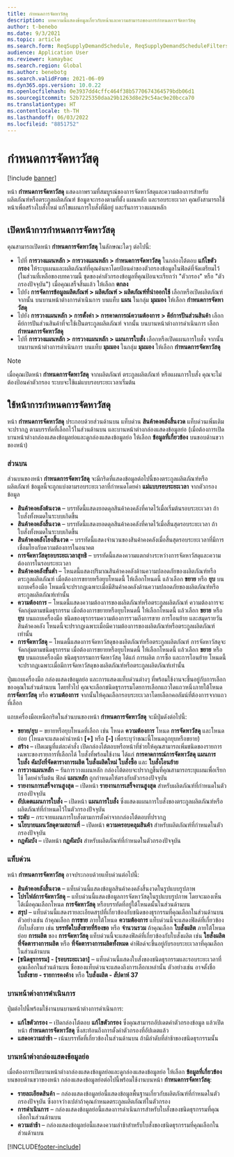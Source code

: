 ```yaml
---
title: กำหนดการจัดหาวัสดุ
description: บทความนี้แสดงข้อมูลเกี่ยวกับหน้าและความสามารถของการกำหนดการจัดหาวัสดุ
author: t-benebo
ms.date: 9/3/2021
ms.topic: article
ms.search.form: ReqSupplyDemandSchedule, ReqSupplyDemandScheduleFilters, ReqSupplyDemandItemDetails, ReqTransFuturesActionsPart, ReqSupplyDemandOverviewLegendPart
audience: Application User
ms.reviewer: kamaybac
ms.search.region: Global
ms.author: benebotg
ms.search.validFrom: 2021-06-09
ms.dyn365.ops.version: 10.0.22
ms.openlocfilehash: 0e3937dd4cffc464f38b5770674364579bdb06d1
ms.sourcegitcommit: 52b7225350daa29b1263d8e29c54ac9e20bcca70
ms.translationtype: HT
ms.contentlocale: th-TH
ms.lasthandoff: 06/03/2022
ms.locfileid: "8851752"
---
```

# <a name="supply-schedule"></a>กำหนดการจัดหาวัสดุ

[!include [banner](../includes/banner.md)]

หน้า **กำหนดการจัดหาวัสดุ** แสดงภาพรวมที่สมบูรณ์ของการจัดหาวัสดุและความต้องการสำหรับผลิตภัณฑ์หรือตระกูลผลิตภัณฑ์ ข้อมูลจะกรองตามที่ตั้ง แผนหลัก และรอบระยะเวลา คุณยังสามารถใช้หน้าเพื่อสร้างใบสั่งใหม่ แก้ไขแผนการใบสั่งที่มีอยู่ และรันการวางแผนหลัก

## <a name="open-the-supply-schedule-page"></a>เปิดหน้าการกำหนดการจัดหาวัสดุ

คุณสามารถเปิดหน้า **กำหนดการจัดหาวัสดุ** ในลักษณะใดๆ ต่อไปนี้:

- ไปที่ **การวางแผนหลัก \> การวางแผนหลัก \> กำหนดการจัดหาวัสดุ** ในกล่องโต้ตอบ **แก้ไขตัวกรอง** ให้ระบุแผนและผลิตภัณฑ์ที่คุณค้นหาโดยป้อนค่าของตัวกรองข้อมูลในฟิลด์ที่จัดเตรียมไว้ (ในส่วนที่เหลือของบทความนี้ ชุดของค่าตัวกรองข้อมูลที่คุณป้อนจะเรียกว่า "ตัวกรอง" หรือ "ตัวกรองปัจจุบัน") เมื่อคุณเสร็จสิ้นแล้ว ให้เลือก **ตกลง**
- ไปยัง **การจัดการข้อมูลผลิตภัณฑ์ \> ผลิตภัณฑ์ \> ผลิตภัณฑ์ที่นำออกใช้** เลือกหรือเปิดผลิตภัณฑ์ จากนั้น บนบานหน้าต่างการดำเนินการ บนแท็บ **แผน** ในกลุ่ม **มุมมอง** ให้เลือก **กำหนดการจัดหาวัสดุ**
- ไปยัง **การวางแผนหลัก \> การตั้งค่า \> การคาดการณ์ความต้องการ \> คีย์การปันส่วนสินค้า** เลือกคีย์การปันส่วนสินค้าที่จะใช้เป็นตระกูลผลิตภัณฑ์ จากนั้น บนบานหน้าต่างการดำเนินการ เลือก **กำหนดการจัดหาวัสดุ**
- ไปที่ **การวางแผนหลัก \> การวางแผนหลัก \> แผนการใบสั่ง** เลือกหรือเปิดแผนการใบสั่ง จากนั้น บนบานหน้าต่างการดำเนินการ บนแท็บ **มุมมอง** ในกลุ่ม **มุมมอง** ให้เลือก **กำหนดการจัดหาวัสดุ**

> [!NOTE]
> เมื่อคุณเปิดหน้า **กำหนดการจัดหาวัสดุ** จากผลิตภัณฑ์ ตระกูลผลิตภัณฑ์ หรือแผนการใบสั่ง คุณจะไม่ต้องป้อนค่าตัวกรอง ระบบจะใช้แม่แบบรอบระยะเวลาเริ่มต้น

## <a name="use-the-supply-schedule-page"></a>ใช้หน้าการกำหนดการจัดหาวัสดุ

หน้า **กำหนดการจัดหาวัสดุ** ประกอบด้วยส่วนด้านบน แท็บด่วน **สินค้าคงคลังสิ้นงวด** แท็บด่วนเพิ่มเติมจะปรากฏ ตามบรรทัดที่เลือกไว้ในส่วนด้านบน และบานหน้าต่างกล่องแสดงข้อมูลย่อ (เมื่อต้องการเปิดบานหน้าต่างกล่องแสดงข้อมูลย่อและดูกล่องแสดงข้อมูลย่อ ให้เลือก **ข้อมูลที่เกี่ยวข้อง** บนขอบด้านขวาของหน้า)

### <a name="upper-section"></a>ส่วนบน

ส่วนบนของหน้า **กำหนดการจัดหาวัสดุ** จะมีกริดที่แสดงข้อมูลต่อไปนี้ของตระกูลผลิตภัณฑ์หรือผลิตภัณฑ์ ข้อมูลนี้จะถูกแบ่งตามรอบระยะเวลาที่กําหนดโดยค่า **แม่แบบรอบระยะเวลา** จากตัวกรองข้อมูล

- **สินค้าคงคลังต้นงวด** – บรรทัดนี้แสดงยอดดุลสินค้าคงคลังที่คาดไว้เมื่อเริ่มต้นรอบระยะเวลา ถ้าใบสั่งทั้งหมดในระบบเกิดขึ้น
- **สินค้าคงคลังสิ้นงวด** – บรรทัดนี้แสดงยอดดุลสินค้าคงคลังที่คาดไว้เมื่อสิ้นสุดรอบระยะเวลา ถ้าใบสั่งทั้งหมดในระบบเกิดขึ้น
- **สินค้าคงคลังโยงสิ้นงวด** – บรรทัดนี้แสดงจำนวนของสินค้าคงคลังเมื่อสิ้นสุดรอบระยะเวลาที่มีการเชื่อมโยงกับความต้องการในอนาคต
- **การจัดหาวัสดุรอบระยะเวลาสุทธิ** – บรรทัดนี้แสดงความแตกต่างระหว่างการจัดหาวัสดุและความต้องการในรอบระยะเวลา
- **สินค้าคงคลังขั้นต่ำ** – โหนดนี้แสดงปริมาณสินค้าคงคลังด้านความปลอดภัยของผลิตภัณฑ์หรือตระกูลผลิตภัณฑ์ เมื่อต้องการขยายหรือยุบโหนดนี้ ให้เลือกโหนดนี้ แล้วเลือก **ขยาย** หรือ **ยุบ** บนแถบเครื่องมือ โหนดนี้จะปรากฏเฉพาะเมื่อมีสินค้าคงคลังด้านความปลอดภัยของผลิตภัณฑ์หรือตระกูลผลิตภัณฑ์เท่านั้น
- **ความต้องการ** – โหนดนี้แสดงความต้องการของผลิตภัณฑ์หรือตระกูลผลิตภัณฑ์ ความต้องการจะจัดกลุ่มตามชนิดธุรกรรม เมื่อต้องการขยายหรือยุบโหนดนี้ ให้เลือกโหนดนี้ แล้วเลือก **ขยาย** หรือ **ยุบ** บนแถบเครื่องมือ ชนิดของธุรกรรมความต้องการรวมถึงการขาย การโอนย้าย และสมุดรายวันสินค้าคงคลัง โหนดนี้จะปรากฏเฉพาะเมื่อมีความต้องการของผลิตภัณฑ์หรือตระกูลผลิตภัณฑ์เท่านั้น
- **การจัดหาวัสดุ** – โหนดนี้แสดงการจัดหาวัสดุของผลิตภัณฑ์หรือตระกูลผลิตภัณฑ์ การจัดหาวัสดุจะจัดกลุ่มตามชนิดธุรกรรม เมื่อต้องการขยายหรือยุบโหนดนี้ ให้เลือกโหนดนี้ แล้วเลือก **ขยาย** หรือ **ยุบ** บนแถบเครื่องมือ ชนิดธุรกรรมการจัดหาวัสดุ ได้แก่ การผลิต การซื้อ และการโอนย้าย โหนดนี้จะปรากฏเฉพาะเมื่อมีการจัดหาวัสดุของผลิตภัณฑ์หรือตระกูลผลิตภัณฑ์เท่านั้น

ปุ่มแถบเครื่องมือ กล่องแสดงข้อมูลย่อ และการแสดงแท็บด่วนต่างๆ ที่พร้อมใช้งานจะขึ้นอยู่กับการเลือกของคุณในส่วนด้านบน โดยทั่วไป คุณจะเลือกชนิดธุรกรรมโดยการเลือกแถวใดแถวหนึ่งภายใต้โหนด **การจัดหาวัสดุ** หรือ **ความต้องการ** จากนั้นให้คุณเลือกรอบระยะเวลาโดยเลือกคอลัมน์ที่ต้องการจากแถวที่เลือก

แถบเครื่องมือเหนือกริดในส่วนบนของหน้า **กำหนดการจัดหาวัสดุ** จะมีปุ่มดังต่อไปนี้:

- **ขยาย/ยุบ** – ขยายหรือยุบโหนดที่เลือก เช่น โหนด **ความต้องการ** โหนด **การจัดหาวัสดุ** และโหนดย่อย (โหนดจะแสดงคำนำหน้า **\[+\]** หรือ **\[-\]** เพื่อระบุว่าขณะนี้โหนดถูกยุบหรือขยาย)
- **สร้าง** – เปิดเมนูที่แต่ละคำสั่ง เปิดกล่องโต้ตอบหรือหน้าที่ช่วยให้คุณสามารถเพิ่มชนิดของรายการเฉพาะของรายการที่เลือกได้ ใบสั่งที่พร้อมใช้งาน ได้แก่ **การคาดการณ์การจัดหาวัสดุ** **แผนการใบสั่ง** **คัมบังที่จัดตารางการผลิต** **ใบสั่งผลิตใหม่** **ใบสั่งซื้อ** และ **ใบสั่งโอนย้าย**
- **การวางแผนหลัก** – รันการวางแผนหลัก กล่องโต้ตอบจะปรากฏขึ้นที่คุณสามารถระบุแผนเพื่อเรียกใช้ โดยค่าเริ่มต้น ฟิลด์ **แผนหลัก** ถูกกำหนดให้ตรงกับตัวกรองปัจจุบัน
- **รายงานการเสร็จงานสูงสุด** – เปิดหน้า **รายงานการเสร็จงานสูงสุด** สำหรับผลิตภัณฑ์ที่กําหนดในตัวกรองปัจจุบัน
- **อัปเดตแผนการใบสั่ง** – เปิดหน้า **แผนการใบสั่ง** ซึ่งแสดงแผนการใบสั่งของตระกูลผลิตภัณฑ์หรือผลิตภัณฑ์ที่กําหนดไว้ในตัวกรองปัจจุบัน
- **ระดับ** – กระจายแผนการใบสั่งตามการตั้งค่าจากกล่องโต้ตอบที่ปรากฏ
- **นโยบายแผนวัสดุตามสถานที่** – เปิดหน้า **ความครอบคลุมสินค้า** สำหรับผลิตภัณฑ์ที่กําหนดในตัวกรองปัจจุบัน
- **กฎคัมบัง** – เปิดหน้า **กฎคัมบัง** สำหรับผลิตภัณฑ์ที่กําหนดในตัวกรองปัจจุบัน

### <a name="fasttabs"></a>แท็บด่วน

หน้า **กำหนดการจัดหาวัสดุ** อาจประกอบด้วยแท็บด่วนต่อไปนี้:

- **สินค้าคงคลังสิ้นงวด** – แท็บด่วนนี้แสดงข้อมูลสินค้าคงคลังสิ้นงวดในรูปแบบรูปภาพ
- **โปรไฟล์การจัดหาวัสดุ** – แท็บด่วนนี้แสดงข้อมูลการจัดหาวัสดุในรูปแบบรูปภาพ โดยจะมองเห็นได้เมื่อคุณเลือกโหนด **การจัดหาวัสดุ** หรือบรรทัดที่อยู่ใต้โหนดนั้นในส่วนด้านบน
- **สรุป** – แท็บด่วนนี้แสดงรายละเอียดสรุปที่เกี่ยวข้องกับชนิดของธุรกรรมที่คุณเลือกในส่วนด้านบน ตัวอย่างเช่น ถ้าคุณเลือก **การขาย** ภายใต้โหนด **ความต้องการ** แท็บด่วนนี้จะแสดงฟิลด์ที่เกี่ยวข้องกับใบสั่งขาย เช่น **บรรทัดใบสั่งขายที่ร้องขอ** หรือ **จำนวนรวม** ถ้าคุณเลือก **ใบสั่งผลิต** ภายใต้โหนดย่อย **การผลิต** ของ **การจัดหาวัสดุ** แท็บด่วนนี้จะแสดงฟิลด์ที่เกี่ยวข้องกับใบสั่งผลิต เช่น **ใยสั่งผลิตที่จัดตารางการผลิต** หรือ **ที่จัดตารางการผลิตทั้งหมด** ค่าฟิลด์จะขึ้นอยู่กับรอบระยะเวลาที่คุณเลือกในส่วนด้านบน 
- **\[ชนิดธุรกรรม\] - \[รอบระยะเวลา\]** – แท็บด่วนนี้แสดงใบสั่งของชนิดธุรกรรมและรอบระยะเวลาที่คุณเลือกในส่วนด้านบน ชื่อของแท็บด่วนจะแสดงถึงการเลือกเหล่านั้น ตัวอย่างเช่น อาจตั้งชื่อ **ใบสั่งขาย - รายการคงค้าง** หรือ **ใบสั่งผลิต - สัปดาห์ 37**

### <a name="action-pane"></a>บานหน้าต่างการดำเนินการ

ปุ่มต่อไปนี้พร้อมใช้งานบนบานหน้าต่างการดำเนินการ:

- **แก้ไขตัวกรอง** – เปิดกล่องโต้ตอบ **แก้ไขตัวกรอง** ซึ่งคุณสามารถอัปเดตค่าตัวกรองข้อมูล แล้วเปิดหน้า **กำหนดการจัดหาวัสดุ** ซึ่งสะท้อนถึงการตั้งค่าตัวกรองที่อัปเดตแล้ว
- **แสดงความล่าช้า** – เน้นบรรทัดที่เกี่ยวข้องในส่วนด้านบน ถ้ามีลำดับที่ล่าช้าของชนิดธุรกรรมนั้น

### <a name="factbox-pane"></a>บานหน้าต่างกล่องแสดงข้อมูลย่อ

เมื่อต้องการเปิดบานหน้าต่างกล่องแสดงข้อมูลย่อและดูกล่องแสดงข้อมูลย่อ ให้เลือก **ข้อมูลที่เกี่ยวข้อง** บนขอบด้านขวาของหน้า กล่องแสดงข้อมูลย่อต่อไปนี้พร้อมใช้งานบนหน้า **กำหนดการจัดหาวัสดุ**:

- **รายละเอียดสินค้า** – กล่องแสดงข้อมูลย่อนี้แสดงข้อมูลพื้นฐานเกี่ยวกับผลิตภัณฑ์ที่กําหนดในตัวกรองปัจจุบัน ซึ่งอาจว่างเปล่าถ้าคุณกําหนดตระกูลผลิตภัณฑ์ในตัวกรอง
- **การดำเนินการ** – กล่องแสดงข้อมูลย่อนี้แสดงการดำเนินการสำหรับใบสั่งของชนิดธุรกรรมที่คุณเลือกในส่วนด้านบน
- **ความล่าช้า** – กล่องแสดงข้อมูลย่อนี้แสดงความล่าช้าสำหรับใบสั่งของชนิดธุรกรรมที่คุณเลือกในส่วนด้านบน

[!INCLUDE[footer-include](../../includes/footer-banner.md)]
